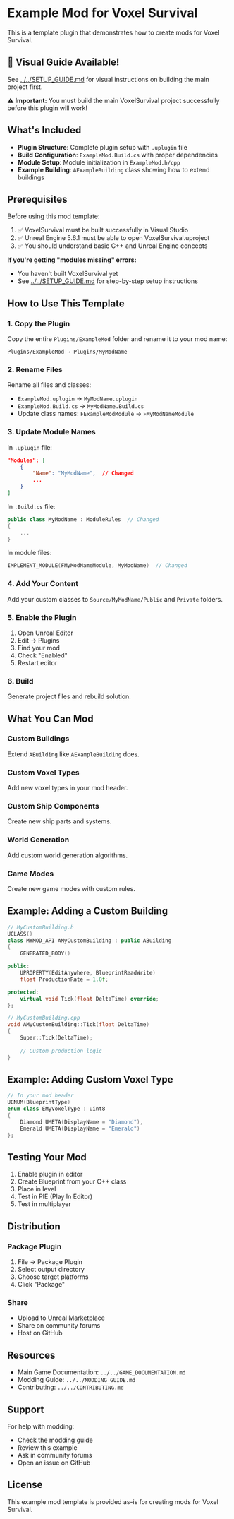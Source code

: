 # Example Mod for Voxel Survival

This is a template plugin that demonstrates how to create mods for Voxel Survival.

## 🎯 Visual Guide Available!

See [../../SETUP_GUIDE.md](../../SETUP_GUIDE.md) for visual instructions on building the main project first.

**⚠️ Important:** You must build the main VoxelSurvival project successfully before this plugin will work!

## What's Included

- **Plugin Structure**: Complete plugin setup with `.uplugin` file
- **Build Configuration**: `ExampleMod.Build.cs` with proper dependencies
- **Module Setup**: Module initialization in `ExampleMod.h/cpp`
- **Example Building**: `AExampleBuilding` class showing how to extend buildings

## Prerequisites

Before using this mod template:
1. ✅ VoxelSurvival must be built successfully in Visual Studio
2. ✅ Unreal Engine 5.6.1 must be able to open VoxelSurvival.uproject
3. ✅ You should understand basic C++ and Unreal Engine concepts

**If you're getting "modules missing" errors:**
- You haven't built VoxelSurvival yet
- See [../../SETUP_GUIDE.md](../../SETUP_GUIDE.md) for step-by-step setup instructions

## How to Use This Template

### 1. Copy the Plugin

Copy the entire `Plugins/ExampleMod` folder and rename it to your mod name:
```
Plugins/ExampleMod → Plugins/MyModName
```

### 2. Rename Files

Rename all files and classes:
- `ExampleMod.uplugin` → `MyModName.uplugin`
- `ExampleMod.Build.cs` → `MyModName.Build.cs`
- Update class names: `FExampleModModule` → `FMyModNameModule`

### 3. Update Module Names

In `.uplugin` file:
```json
"Modules": [
    {
        "Name": "MyModName",  // Changed
        ...
    }
]
```

In `.Build.cs` file:
```csharp
public class MyModName : ModuleRules  // Changed
{
    ...
}
```

In module files:
```cpp
IMPLEMENT_MODULE(FMyModNameModule, MyModName)  // Changed
```

### 4. Add Your Content

Add your custom classes to `Source/MyModName/Public` and `Private` folders.

### 5. Enable the Plugin

1. Open Unreal Editor
2. Edit → Plugins
3. Find your mod
4. Check "Enabled"
5. Restart editor

### 6. Build

Generate project files and rebuild solution.

## What You Can Mod

### Custom Buildings
Extend `ABuilding` like `AExampleBuilding` does.

### Custom Voxel Types
Add new voxel types in your mod header.

### Custom Ship Components
Create new ship parts and systems.

### World Generation
Add custom world generation algorithms.

### Game Modes
Create new game modes with custom rules.

## Example: Adding a Custom Building

```cpp
// MyCustomBuilding.h
UCLASS()
class MYMOD_API AMyCustomBuilding : public ABuilding
{
    GENERATED_BODY()

public:
    UPROPERTY(EditAnywhere, BlueprintReadWrite)
    float ProductionRate = 1.0f;

protected:
    virtual void Tick(float DeltaTime) override;
};

// MyCustomBuilding.cpp
void AMyCustomBuilding::Tick(float DeltaTime)
{
    Super::Tick(DeltaTime);
    
    // Custom production logic
}
```

## Example: Adding Custom Voxel Type

```cpp
// In your mod header
UENUM(BlueprintType)
enum class EMyVoxelType : uint8
{
    Diamond UMETA(DisplayName = "Diamond"),
    Emerald UMETA(DisplayName = "Emerald")
};
```

## Testing Your Mod

1. Enable plugin in editor
2. Create Blueprint from your C++ class
3. Place in level
4. Test in PIE (Play In Editor)
5. Test in multiplayer

## Distribution

### Package Plugin
1. File → Package Plugin
2. Select output directory
3. Choose target platforms
4. Click "Package"

### Share
- Upload to Unreal Marketplace
- Share on community forums
- Host on GitHub

## Resources

- Main Game Documentation: `../../GAME_DOCUMENTATION.md`
- Modding Guide: `../../MODDING_GUIDE.md`
- Contributing: `../../CONTRIBUTING.md`

## Support

For help with modding:
- Check the modding guide
- Review this example
- Ask in community forums
- Open an issue on GitHub

## License

This example mod template is provided as-is for creating mods for Voxel Survival.
